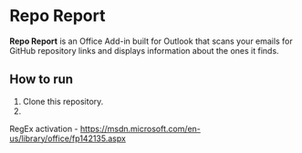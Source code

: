 # Repo Report

**Repo Report** is an Office Add-in built for Outlook that scans your emails for GitHub repository links and displays information about the ones it finds.

## How to run

1. Clone this repository.
2. 

RegEx activation - https://msdn.microsoft.com/en-us/library/office/fp142135.aspx